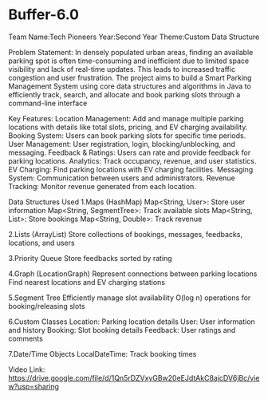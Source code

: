 # Buffer-6.0
Team Name:Tech Pioneers
Year:Second Year
Theme:Custom Data Structure

Problem Statement:
In densely populated urban areas, finding an available parking spot is often time-consuming and inefficient due to limited space visibility and lack of real-time updates. This leads to increased traffic congestion and user frustration. The project aims to build a Smart Parking Management System using core data structures and algorithms in Java to efficiently track, search, and allocate and book parking slots through a command-line interface

Key Features:
Location Management: Add and manage multiple parking locations with details like total slots, pricing, and EV charging availability.
Booking System: Users can book parking slots for specific time periods.
User Management: User registration, login, blocking/unblocking, and messaging.
Feedback & Ratings: Users can rate and provide feedback for parking locations.
Analytics: Track occupancy, revenue, and user statistics.
EV Charging: Find parking locations with EV charging facilities.
Messaging System: Communication between users and administrators.
Revenue Tracking: Monitor revenue generated from each location.

Data Structures Used
1.Maps (HashMap)
Map<String, User>: Store user information
Map<String, SegmentTree>: Track available slots
Map<String, List<Booking>>: Store bookings
Map<String, Double>: Track revenue

2.Lists (ArrayList)
Store collections of bookings, messages, feedbacks, locations, and users

3.Priority Queue
Store feedbacks sorted by rating

4.Graph (LocationGraph)
Represent connections between parking locations
Find nearest locations and EV charging stations

5.Segment Tree
Efficiently manage slot availability
O(log n) operations for booking/releasing slots

6.Custom Classes
Location: Parking location details
User: User information and history
Booking: Slot booking details
Feedback: User ratings and comments

7.Date/Time Objects
LocalDateTime: Track booking times

Video Link: https://drive.google.com/file/d/1Qn5rDZVxyGBw20eEJdtAkC8ajcDV6jBc/view?usp=sharing



